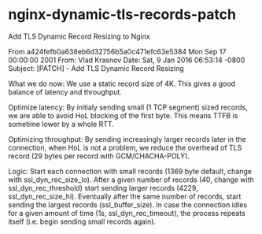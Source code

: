 # nginx-dynamic-tls-records-patch
Add TLS Dynamic Record Resizing to Nginx

From a424fefb0a638eb6d32756b5a0c471efc63e5384 Mon Sep 17 00:00:00 2001
From: Vlad Krasnov
Date: Sat, 9 Jan 2016 06:53:14 -0800
Subject: [PATCH] - Add TLS Dynamic Record Resizing

What we do now:
We use a static record size of 4K. This gives a good balance of latency and
throughput.

Optimize latency:
By initialy sending small (1 TCP segment) sized records, we are able to avoid
HoL blocking of the first byte. This means TTFB is sometime lower by a whole
RTT.

Optimizing throughput:
By sending increasingly larger records later in the connection, when HoL is not
a problem, we reduce the overhead of TLS record (29 bytes per record with
GCM/CHACHA-POLY).

Logic:
Start each connection with small records (1369 byte default, change with
ssl_dyn_rec_size_lo). After a given number of records (40, change with
ssl_dyn_rec_threshold) start sending larger records (4229, ssl_dyn_rec_size_hi).
Eventually after the same number of records, start sending the largest records
(ssl_buffer_size).
In case the connection idles for a given amount of time (1s,
ssl_dyn_rec_timeout), the process repeats itself (i.e. begin sending small
records again).
